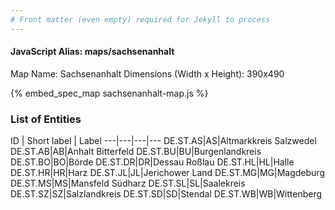 ```yaml
---
# Front matter (even empty) required for Jekyll to process
---
```


#### JavaScript Alias: maps/sachsenanhalt

Map Name: Sachsenanhalt
Dimensions (Width x Height): 390x490



{% embed_spec_map sachsenanhalt-map.js %}

### List of Entities

ID | Short label | Label
---|---|---|---
DE.ST.AS|AS|Altmarkkreis Salzwedel
DE.ST.AB|AB|Anhalt Bitterfeld
DE.ST.BU|BU|Burgenlandkreis
DE.ST.BO|BO|Börde
DE.ST.DR|DR|Dessau Roßlau
DE.ST.HL|HL|Halle
DE.ST.HR|HR|Harz
DE.ST.JL|JL|Jerichower Land
DE.ST.MG|MG|Magdeburg
DE.ST.MS|MS|Mansfeld Südharz
DE.ST.SL|SL|Saalekreis
DE.ST.SZ|SZ|Salzlandkreis
DE.ST.SD|SD|Stendal
DE.ST.WB|WB|Wittenberg

